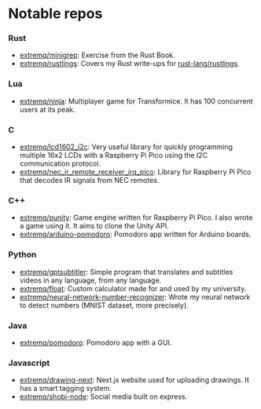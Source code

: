 # Notable repos

### Rust
- [extremq/minigrep](https://github.com/extremq/minigrep): Exercise from the Rust Book.
- [extremq/rustlings](https://github.com/extremq/rustlings): Covers my Rust write-ups for [rust-lang/rustlings](https://github.com/rust-lang/rustlings).

### Lua
- [extremq/ninja](https://github.com/extremq/ninja): Multiplayer game for Transformice. It has 100 concurrent users at its peak. 

### C
- [extremq/lcd1602_i2c](https://github.com/extremq/lcd1602_i2c): Very useful library for quickly programming multiple 16x2 LCDs with a Raspberry Pi Pico using the I2C communication protocol. 
- [extremq/nec_ir_remote_receiver_irq_pico](https://github.com/extremq/nec_ir_remote_receiver_irq_pico): Library for Raspberry Pi Pico that decodes IR signals from NEC remotes.

### C++
- [extremq/punity](https://github.com/extremq/punity): Game engine written for Raspberry Pi Pico. I also wrote a game using it. It aims to clone the Unity API. 
- [extremq/arduino-pomodoro](https://github.com/extremq/arduino-pomodoro): Pomodoro app written for Arduino boards. 

### Python
- [extremq/gptsubtitler](https://github.com/extremq/gptsubtitler): Simple program that translates and subtitles videos in any language, from any language.
- [extremq/float](https://github.com/extremq/float): Custom calculator made for and used by my university.
- [extremq/neural-network-number-recognizer](https://github.com/extremq/neural-network-number-recognizer): Wrote my neural network to detect numbers (MNIST dataset, more precisely).

### Java
- [extremq/pomodoro](https://github.com/extremq/pomodoro): Pomodoro app with a GUI.

### Javascript
- [extremq/drawing-next](https://github.com/extremq/drawing-next): Next.js website used for uploading drawings. It has a smart tagging system.
- [extremq/shobi-node](https://github.com/extremq/shobi-node): Social media built on express.
